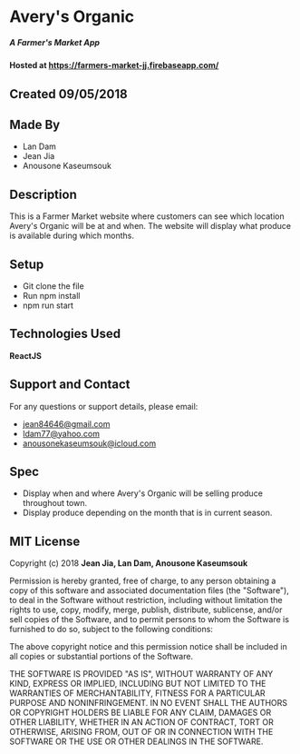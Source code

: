 # Avery's Organic
##### A Farmer's Market App

#### Hosted at https://farmers-market-jj.firebaseapp.com/

## Created 09/05/2018

## Made By

  * Lan Dam
  * Jean Jia
  * Anousone Kaseumsouk

## Description

This is a Farmer Market website where customers can see which location Avery's Organic will be at and when. The website will display what produce is available during which months.

## Setup

  * Git clone the file
  * Run npm install
  * npm run start

## Technologies Used

  **ReactJS**

## Support and Contact

For any questions or support details, please email:
  * jean84646@gmail.com  
  * ldam77@yahoo.com  
  * anousonekaseumsouk@icloud.com

## Spec

* Display when and where Avery's Organic will be selling produce throughout town.
* Display produce depending on the month that is in current season.

## MIT License

Copyright (c) 2018 **Jean Jia, Lan Dam, Anousone Kaseumsouk**

Permission is hereby granted, free of charge, to any person obtaining a copy
of this software and associated documentation files (the "Software"), to deal
in the Software without restriction, including without limitation the rights
to use, copy, modify, merge, publish, distribute, sublicense, and/or sell
copies of the Software, and to permit persons to whom the Software is
furnished to do so, subject to the following conditions:

The above copyright notice and this permission notice shall be included in all
copies or substantial portions of the Software.

THE SOFTWARE IS PROVIDED "AS IS", WITHOUT WARRANTY OF ANY KIND, EXPRESS OR
IMPLIED, INCLUDING BUT NOT LIMITED TO THE WARRANTIES OF MERCHANTABILITY,
FITNESS FOR A PARTICULAR PURPOSE AND NONINFRINGEMENT. IN NO EVENT SHALL THE
AUTHORS OR COPYRIGHT HOLDERS BE LIABLE FOR ANY CLAIM, DAMAGES OR OTHER
LIABILITY, WHETHER IN AN ACTION OF CONTRACT, TORT OR OTHERWISE, ARISING FROM,
OUT OF OR IN CONNECTION WITH THE SOFTWARE OR THE USE OR OTHER DEALINGS IN THE
SOFTWARE.
